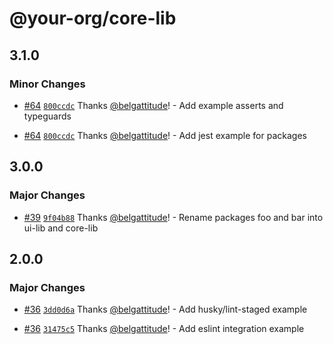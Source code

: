 # @your-org/core-lib

## 3.1.0

### Minor Changes

- [#64](https://github.com/belgattitude/xstate-wizzard-poc/pull/64) [`800ccdc`](https://github.com/belgattitude/xstate-wizzard-poc/commit/800ccdcc93884157d4b9535272625a5a5719e83d) Thanks [@belgattitude](https://github.com/belgattitude)! - Add example asserts and typeguards

* [#64](https://github.com/belgattitude/xstate-wizzard-poc/pull/64) [`800ccdc`](https://github.com/belgattitude/xstate-wizzard-poc/commit/800ccdcc93884157d4b9535272625a5a5719e83d) Thanks [@belgattitude](https://github.com/belgattitude)! - Add jest example for packages

## 3.0.0

### Major Changes

- [#39](https://github.com/belgattitude/xstate-wizzard-poc/pull/39) [`9f04b88`](https://github.com/belgattitude/xstate-wizzard-poc/commit/9f04b88d966e804ddc12e79372b3ac14f7330b86) Thanks [@belgattitude](https://github.com/belgattitude)! - Rename packages foo and bar into ui-lib and core-lib

## 2.0.0

### Major Changes

- [#36](https://github.com/belgattitude/xstate-wizzard-poc/pull/36) [`3dd0d6a`](https://github.com/belgattitude/xstate-wizzard-poc/commit/3dd0d6a1ff20c49d4ad71907ea243287fbc36890) Thanks [@belgattitude](https://github.com/belgattitude)! - Add husky/lint-staged example

- [#36](https://github.com/belgattitude/xstate-wizzard-poc/pull/36) [`31475c5`](https://github.com/belgattitude/xstate-wizzard-poc/commit/31475c58ca1ebc155f178240468d0d6a9d323e34) Thanks [@belgattitude](https://github.com/belgattitude)! - Add eslint integration example
